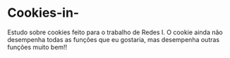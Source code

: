 # Cookies-in-
Estudo sobre cookies feito para o trabalho de Redes I. O cookie ainda não desempenha todas as funções que eu gostaria, mas desempenha outras funções muito bem!!